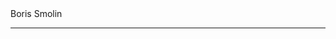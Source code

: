 <!DOCTYPE html/>
<html>
  <head>
    <body>
      <meta charset="UTF-8"/>
      <litle>Boris Smolin</litle>
     </head>
    </body>
    <hr />
  


